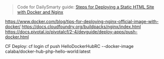 > Code for DailySmarty guide: [Steps for Deploying a Static HTML Site with Docker and Nginx](http://www.dailysmarty.com/posts/steps-for-deploying-a-static-html-site-with-docker-and-nginx)

https://www.docker.com/blog/tips-for-deploying-nginx-official-image-with-docker/
https://docs.cloudfoundry.org/buildpacks/nginx/index.html
https://docs.pivotal.io/pivotalcf/2-4/devguide/deploy-apps/push-docker.html

CF Deploy: 
cf login
cf push HelloDockerHubRC --docker-image calaba/docker-hub-php-hello-world:latest
